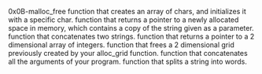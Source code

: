 0x0B-malloc_free
function that creates an array of chars, and initializes it with a specific char.
function that returns a pointer to a newly allocated space in memory, which contains a copy of the string given as a parameter.
 function that concatenates two strings.
 function that returns a pointer to a 2 dimensional array of integers.
function that frees a 2 dimensional grid previously created by your alloc_grid function.
function that concatenates all the arguments of your program.
function that splits a string into words.
